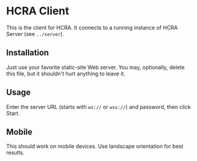 # HCRA Client

This is the client for HCRA. It connects to a running instance of HCRA Server
(see `../server`).

## Installation

Just use your favorite static-site Web server. You may, optionally, delete
this file, but it shouldn't hurt anything to leave it.

## Usage

Enter the server URL (starts with `ws://` or `wss://`) and password, then
click Start.

## Mobile

This should work on mobile devices. Use landscape orientation for best
results.

